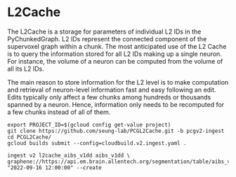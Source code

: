 # L2Cache

The L2Cache is a storage for parameters of individual L2 IDs in the PyChunkedGraph. L2 IDs represent the connected component of the supervoxel graph within a chunk. The most anticipated use of the L2 Cache is to query the information stored for all L2 IDs making up a single neuron. For instance, the volume of a neuron can be computed from the volume of all its L2 IDs.

The main reason to store information for the L2 level is to make computation and retrieval of neuron-level information fast and easy following an edit. Edits typically only affect a few chunks among hundreds or thousands spanned by a neuron. Hence, information only needs to be recomputed for a few chunks instead of all of them.


```shell
export PROJECT_ID=$(gcloud config get-value project)
git clone https://github.com/seung-lab/PCGL2Cache.git -b pcgv2-ingest
cd PCGL2Cache/
gcloud builds submit --config=cloudbuild.v2.ingest.yaml .

ingest v2 l2cache_aibs_v1dd aibs_v1dd \
graphene://https://api.em.brain.allentech.org/segmentation/table/aibs_v1dd "2022-09-16 12:00:00" --create
```
